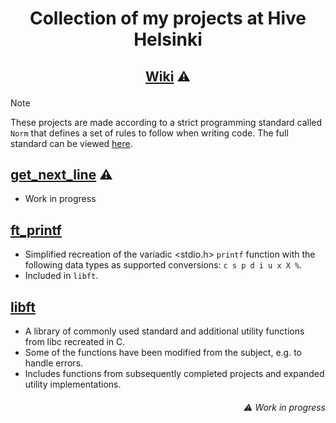 # <p align="middle">Collection of my projects at Hive Helsinki</p>

## <p align="middle">[Wiki](https://github.com/mordori/Hive-Helsinki/wiki) ⚠

> [!NOTE]
> These projects are made according to a strict programming standard called `Norm` that defines a set of rules to follow when writing code. The full standard can be viewed [here](https://github.com/42School/norminette/blob/master/pdf/en.norm.pdf).

## [get_next_line]() ⚠

- Work in progress

## [ft_printf](https://github.com/mordori/ft_printf)

- Simplified recreation of the variadic <stdio.h> `printf` function with the following data types as supported conversions: `c s p d i u x X %`.
- Included in `libft`.

## [libft](https://github.com/mordori/libft)

- A library of commonly used standard and additional utility functions from libc recreated in C.
- Some of the functions have been modified from the subject, e.g. to handle errors.
- Includes functions from subsequently completed projects and expanded utility implementations.

###### <p align="right">⚠ Work in progress
